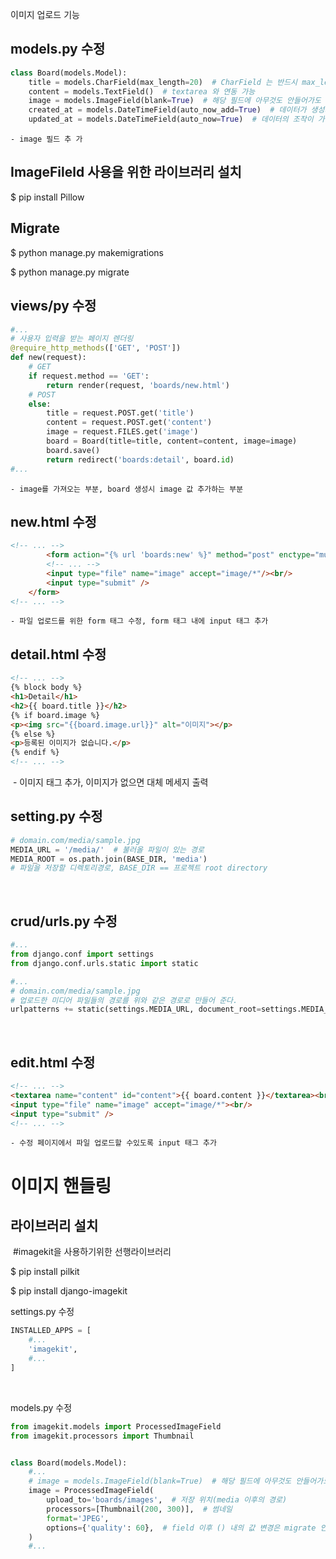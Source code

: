 이미지 업로드 기능



## models.py 수정

```python
class Board(models.Model):
    title = models.CharField(max_length=20)  # CharField 는 반드시 max_length 지정
    content = models.TextField()  # textarea 와 연동 가능
    image = models.ImageField(blank=True)  # 해당 필드에 아무것도 안들어가도 된다 -> null 가능
    created_at = models.DateTimeField(auto_now_add=True)  # 데이터가 생성되는 시점?
    updated_at = models.DateTimeField(auto_now=True)  # 데이터의 조작이 가해지는 시점
```

	- image 필드 추 가



## ImageFileld 사용을 위한 라이브러리 설치

$ pip install Pillow



## Migrate

$ python manage.py makemigrations

$ python manage.py migrate



## views/py 수정

```python
#...
# 사용자 입력을 받는 페이지 렌더링
@require_http_methods(['GET', 'POST'])
def new(request):
    # GET
    if request.method == 'GET':
        return render(request, 'boards/new.html')
    # POST
    else:
        title = request.POST.get('title')
        content = request.POST.get('content')
        image = request.FILES.get('image')
        board = Board(title=title, content=content, image=image)
        board.save()
        return redirect('boards:detail', board.id)
#...
```

	- image를 가져오는 부분, board 생성시 image 값 추가하는 부분 



## new.html 수정

```html
<!-- ... -->
	    <form action="{% url 'boards:new' %}" method="post" enctype="multipart/form-data">
        <!-- ... -->
        <input type="file" name="image" accept="image/*"/><br/>
        <input type="submit" />
    </form>
<!-- ... -->
```

	- 파일 업로드를 위한 form 태그 수정, form 태그 내에 input 태그 추가



## detail.html 수정

```html
<!-- ... -->
{% block body %}
<h1>Detail</h1>
<h2>{{ board.title }}</h2>
{% if board.image %}
<p><img src="{{board.image.url}}" alt="이미지"></p>
{% else %}
<p>등록된 이미지가 없습니다.</p>
{% endif %}
<!-- ... -->
```

​	- 이미지 태그 추가, 이미지가 없으면 대체 메세지 출력

## setting.py 수정

```python
# domain.com/media/sample.jpg
MEDIA_URL = '/media/'  # 불러올 파일이 있는 경로
MEDIA_ROOT = os.path.join(BASE_DIR, 'media')  
# 파일을 저장할 디렉토리경로, BASE_DIR == 프로젝트 root directory
```

​	

## crud/urls.py 수정

```python
#...
from django.conf import settings
from django.conf.urls.static import static

#...
# domain.com/media/sample.jpg
# 업로드한 미디어 파일들의 경로를 위와 같은 경로로 만들어 준다.
urlpatterns += static(settings.MEDIA_URL, document_root=settings.MEDIA_ROOT)
```

​	



## edit.html 수정

```html
<!-- ... -->
<textarea name="content" id="content">{{ board.content }}</textarea><br />
<input type="file" name="image" accept="image/*"><br/>
<input type="submit" />
<!-- ... -->
```

	- 수정 페이지에서 파일 업로드할 수있도록 input 태그 추가



# 이미지 핸들링

## 라이브러리 설치

​	#imagekit을 사용하기위한 선행라이브러리

$ pip install pilkit

$ pip install django-imagekit



settings.py 수정

```python
INSTALLED_APPS = [
    #...
    'imagekit',
    #...
]
```

​	

models.py 수정

```python
from imagekit.models import ProcessedImageField
from imagekit.processors import Thumbnail


class Board(models.Model):
    #...
    # image = models.ImageField(blank=True)  # 해당 필드에 아무것도 안들어가도 된다 -> null 가능
    image = ProcessedImageField(
        upload_to='boards/images',  # 저장 위치(media 이후의 경로)
        processors=[Thumbnail(200, 300)],  # 썸네일
        format='JPEG',
        options={'quality': 60},  # field 이후 () 내의 값 변경은 migrate 안해도 반영된다.
    )
    #...
```

